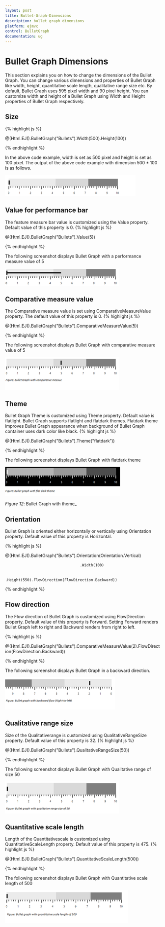 ```yaml
---
layout: post
title: Bullet-Graph-Dimensions
description: bullet graph dimensions
platform: ejmvc
control: BulletGraph	
documentation: ug
---
```


# Bullet Graph Dimensions

This section explains you on how to change the dimensions of the Bullet Graph. You can change various dimensions and properties of Bullet Graph like width, height, quantitative scale length, qualitative range size etc. By default, Bullet Graph uses 595 pixel width and 90 pixel height. You can customize width and height of a Bullet Graph using Width and Height properties of Bullet Graph respectively.

## Size
{% highlight js %}

@(Html.EJ().BulletGraph("Bullets").Width(500).Height(100))

{% endhighlight %}

In the above code example, width is set as 500 pixel and height is set as 100 pixel. The output of the above code example with dimension 500 * 100 is as follows.



![](Bullet-Graph-Dimensions_images/Bullet-Graph-Dimensions_img1.png)



## Value for performance bar

The feature measure bar value is customized using the Value property. Default value of this property is 0. 
{% highlight js %}

@(Html.EJ().BulletGraph("Bullets").Value(5))

{% endhighlight %}

The following screenshot displays Bullet Graph with a performance measure value of 5

![](Bullet-Graph-Dimensions_images/Bullet-Graph-Dimensions_img2.png)



## Comparative measure value

The Comparative measure value is set using ComparativeMeasureValue property. The default value of this property is 0. 
{% highlight js %}

@(Html.EJ().BulletGraph("Bullets").ComparativeMeasureValue(5))

{% endhighlight %}


The following screenshot displays Bullet Graph with comparative measure value of 5



![](Bullet-Graph-Dimensions_images/Bullet-Graph-Dimensions_img3.png)





## Theme

Bullet Graph Theme is customized using Theme property. Default value is flatlight. Bullet Graph supports flatlight and flatdark themes. Flatdark theme improves Bullet Graph appearance when background of Bullet Graph container uses dark color like black. 
{% highlight js %}

@(Html.EJ().BulletGraph("Bullets").Theme("flatdark”))

{% endhighlight %}

The following screenshot displays Bullet Graph with flatdark theme



![](Bullet-Graph-Dimensions_images/Bullet-Graph-Dimensions_img4.png)


_Figure_ _12_: Bullet Graph with theme_

## Orientation

Bullet Graph is oriented either horizontally or vertically using Orientation property. Default value of this property is Horizontal. 

{% highlight js %}

@(Html.EJ().BulletGraph("Bullets").Orientation(Orientation.Vertical)

                                      .Width(100)

                                      .Height(550).FlowDirection(FlowDirection.Backward))

{% endhighlight %}


## Flow direction

The Flow direction of Bullet Graph is customized using FlowDirection property. Default value of this property is Forward. Setting Forward renders Bullet Graph left to right and Backward renders from right to left.


{% highlight js %}

@(Html.EJ().BulletGraph("Bullets").ComparativeMeasureValue(2).FlowDirection(FlowDirection.Backward))

{% endhighlight %}

The following screenshot displays Bullet Graph in a backward direction.

![](Bullet-Graph-Dimensions_images/Bullet-Graph-Dimensions_img5.png)


## Qualitative range size

Size of the Qualitativerange is customized using QualitativeRangeSize property. Default value of this property is 32. 
{% highlight js %}

@(Html.EJ().BulletGraph("Bullets").QualitativeRangeSize(50))

{% endhighlight %}

The following screenshot displays Bullet Graph with Qualitative range of size 50

![](Bullet-Graph-Dimensions_images/Bullet-Graph-Dimensions_img6.png)



## Quantitative scale length

Length of the Quantitativescale is customized using QuantitativeScaleLength property. Default value of this property is 475. 
{% highlight js %}

@(Html.EJ().BulletGraph("Bullets").QuantitativeScaleLength(500))

{% endhighlight %}

The following screenshot displays Bullet Graph with Quantitative scale length of 500

![](Bullet-Graph-Dimensions_images/Bullet-Graph-Dimensions_img7.png)



